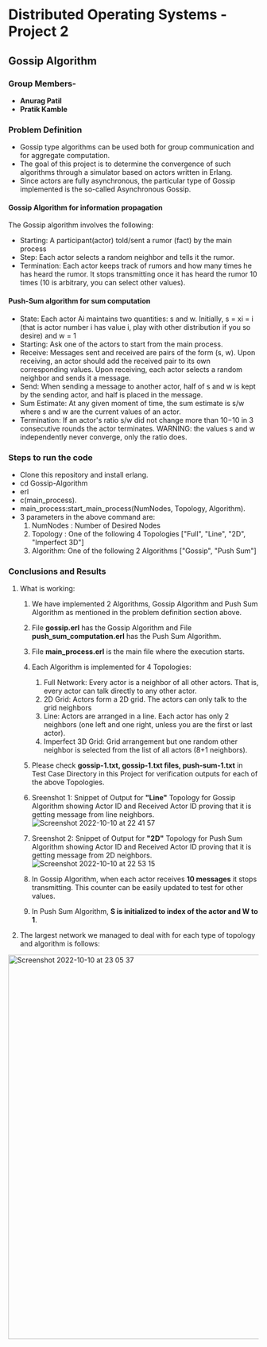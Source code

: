 # **Distributed Operating Systems - Project 2**

## Gossip Algorithm

### **Group Members-**
* **Anurag Patil**
* **Pratik Kamble**

### Problem Definition
* Gossip type algorithms can be used both for group communication and for aggregate computation. 
* The goal of this project is to determine the convergence of such algorithms through a simulator based on actors written in Erlang. 
* Since actors are fully asynchronous, the particular type of Gossip implemented is the so-called Asynchronous Gossip.

#### Gossip Algorithm for information propagation 
The Gossip algorithm involves the following:
* Starting: A participant(actor) told/sent a rumor (fact) by the main process
* Step: Each actor selects a random neighbor and tells it the rumor.
* Termination: Each actor keeps track of rumors and how many times he has heard the rumor. It stops transmitting once it has heard the rumor 10 times (10 is arbitrary, you can select other values).

#### Push-Sum algorithm for sum computation
* State: Each actor Ai maintains two quantities: s and w. Initially, s  = xi = i (that is actor number i has value i, play with other distribution if you so desire) and w = 1
* Starting: Ask one of the actors to start from the main process.
* Receive: Messages sent and received are pairs of the form (s, w). Upon receiving, an actor should add the received pair to its own corresponding values. Upon receiving, each actor selects a random neighbor and sends it a message.
* Send: When sending a message to another actor, half of s and w is kept by the sending actor, and half is placed in the message.
* Sum Estimate: At any given moment of time, the sum estimate is s/w where s and w are the current values of an actor.
* Termination: If an actor's ratio s/w did not change more than 10−10 in 3 consecutive rounds the actor terminates. WARNING: the values s and w independently never converge, only the ratio does.

### Steps to run the code
* Clone this repository and install erlang.
* cd Gossip-Algorithm
* erl
* c(main_process).
* main_process:start_main_process(NumNodes, Topology, Algorithm).
* 3 parameters in the above command are:
  1. NumNodes : Number of Desired Nodes 
  2. Topology : One of the following 4 Topologies ["Full", "Line", "2D", "Imperfect 3D"]
  3. Algorithm: One of the following 2 Algorithms ["Gossip", "Push Sum"]


### Conclusions and Results

1. What is working:
    1. We have implemented 2 Algorithms, Gossip Algorithm and Push Sum Algorithm as mentioned in the problem definition section above.
    2. File **gossip.erl** has the Gossip Algorithm and File **push_sum_computation.erl** has the Push Sum Algorithm.
    3. File **main_process.erl** is the main file where the execution starts.
    4. Each Algorithm is implemented for 4 Topologies: 
       1. Full Network: Every actor is a neighbor of all other actors. That is, every actor can talk directly to any other actor.
       2. 2D Grid: Actors form a 2D grid. The actors can only talk to the grid neighbors
       3. Line: Actors are arranged in a line. Each actor has only 2 neighbors (one left and one right, unless you are the first or last actor).
       4. Imperfect 3D Grid: Grid arrangement but one random other neighbor is selected from the list of all actors (8+1 neighbors).
    5. Please check **gossip-1.txt, gossip-1.txt files, push-sum-1.txt** in Test Case Directory in this Project for verification outputs for each of the above Topologies.
    6. Sreenshot 1: Snippet of Output for **"Line"** Topology for Gossip Algorithm showing Actor ID and Received Actor ID proving that it is getting message from line neighbors.
    ![Screenshot 2022-10-10 at 22 41 57](https://user-images.githubusercontent.com/54627841/194988020-50920fd3-6e46-437f-b35c-384e8f8b1c3e.png)

    7. Sreenshot 2: Snippet of Output for **"2D"** Topology for Push Sum Algorithm showing Actor ID and Received Actor ID proving that it is getting message from 2D neighbors.
   ![Screenshot 2022-10-10 at 22 53 15](https://user-images.githubusercontent.com/54627841/194988042-fc11b44a-2d67-4eb1-b8bc-e70b23eb23f2.png)

    8. In Gossip Algorithm, when each actor receives **10 messages** it stops transmitting. This counter can be easily updated to test for other values.
    9. In Push Sum Algorithm, **S is initialized to index of the actor and W to 1**.


2. The largest network we managed to deal with for each type of topology and algorithm is follows: 
  <img width="774" alt="Screenshot 2022-10-10 at 23 05 37" src="https://user-images.githubusercontent.com/54627841/194988068-83453201-ec74-4344-ac81-171bacb146ce.png">

